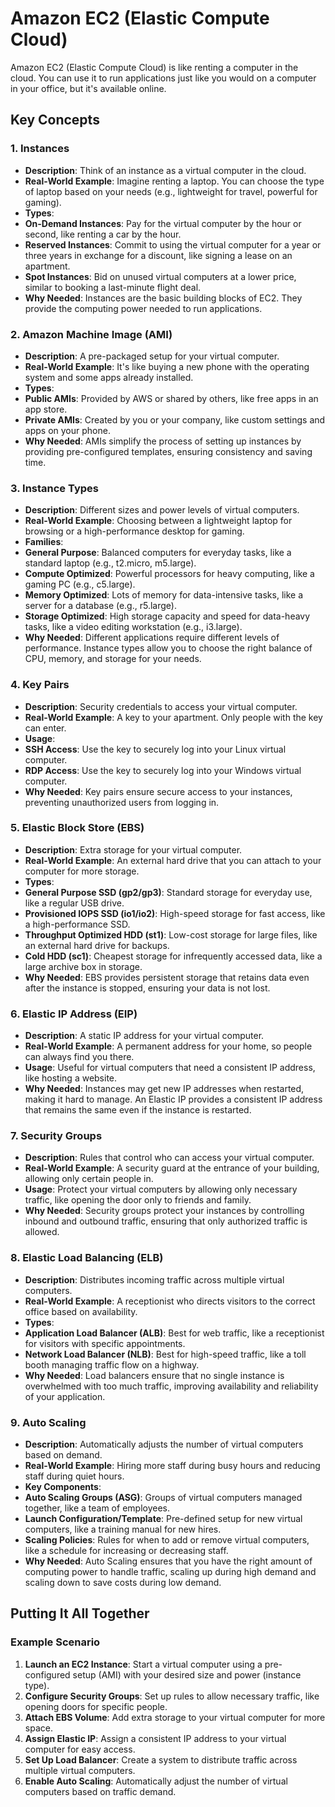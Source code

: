# Amazon EC2 (Elastic Compute Cloud)
Amazon EC2 (Elastic Compute Cloud) is like renting a computer in the cloud. You can use it to run applications just like you would on a computer in your office, but it's available online.
## Key Concepts
### 1. Instances
- **Description**: Think of an instance as a virtual computer in the cloud.
- **Real-World Example**: Imagine renting a laptop. You can choose the type of laptop based on your needs (e.g., lightweight for travel, powerful for gaming).
- **Types**:
 - **On-Demand Instances**: Pay for the virtual computer by the hour or second, like renting a car by the hour.
 - **Reserved Instances**: Commit to using the virtual computer for a year or three years in exchange for a discount, like signing a lease on an apartment.
 - **Spot Instances**: Bid on unused virtual computers at a lower price, similar to booking a last-minute flight deal.
 - **Why Needed**: Instances are the basic building blocks of EC2. They provide the computing power needed to run applications.
### 2. Amazon Machine Image (AMI)
- **Description**: A pre-packaged setup for your virtual computer.
- **Real-World Example**: It's like buying a new phone with the operating system and some apps already installed.
- **Types**:
 - **Public AMIs**: Provided by AWS or shared by others, like free apps in an app store.
 - **Private AMIs**: Created by you or your company, like custom settings and apps on your phone.
 - **Why Needed**: AMIs simplify the process of setting up instances by providing pre-configured templates, ensuring consistency and saving time.
### 3. Instance Types
- **Description**: Different sizes and power levels of virtual computers.
- **Real-World Example**: Choosing between a lightweight laptop for browsing or a high-performance desktop for gaming.
- **Families**:
 - **General Purpose**: Balanced computers for everyday tasks, like a standard laptop (e.g., t2.micro, m5.large).
 - **Compute Optimized**: Powerful processors for heavy computing, like a gaming PC (e.g., c5.large).
 - **Memory Optimized**: Lots of memory for data-intensive tasks, like a server for a database (e.g., r5.large).
 - **Storage Optimized**: High storage capacity and speed for data-heavy tasks, like a video editing workstation (e.g., i3.large).
 - **Why Needed**: Different applications require different levels of performance. Instance types allow you to choose the right balance of CPU, memory, and storage for your needs.
### 4. Key Pairs
- **Description**: Security credentials to access your virtual computer.
- **Real-World Example**: A key to your apartment. Only people with the key can enter.
- **Usage**:
 - **SSH Access**: Use the key to securely log into your Linux virtual computer.
 - **RDP Access**: Use the key to securely log into your Windows virtual computer.
 - **Why Needed**: Key pairs ensure secure access to your instances, preventing unauthorized users from logging in.
### 5. Elastic Block Store (EBS)
- **Description**: Extra storage for your virtual computer.
- **Real-World Example**: An external hard drive that you can attach to your computer for more storage.
- **Types**:
 - **General Purpose SSD (gp2/gp3)**: Standard storage for everyday use, like a regular USB drive.
 - **Provisioned IOPS SSD (io1/io2)**: High-speed storage for fast access, like a high-performance SSD.
 - **Throughput Optimized HDD (st1)**: Low-cost storage for large files, like an external hard drive for backups.
 - **Cold HDD (sc1)**: Cheapest storage for infrequently accessed data, like a large archive box in storage.
 - **Why Needed**: EBS provides persistent storage that retains data even after the instance is stopped, ensuring your data is not lost.
### 6. Elastic IP Address (EIP)
- **Description**: A static IP address for your virtual computer.
- **Real-World Example**: A permanent address for your home, so people can always find you there.
- **Usage**: Useful for virtual computers that need a consistent IP address, like hosting a website.
- **Why Needed**: Instances may get new IP addresses when restarted, making it hard to manage. An Elastic IP provides a consistent IP address that remains the same even if the instance is restarted.
### 7. Security Groups
- **Description**: Rules that control who can access your virtual computer.
- **Real-World Example**: A security guard at the entrance of your building, allowing only certain people in.
- **Usage**: Protect your virtual computers by allowing only necessary traffic, like opening the door only to friends and family.
- **Why Needed**: Security groups protect your instances by controlling inbound and outbound traffic, ensuring that only authorized traffic is allowed.
### 8. Elastic Load Balancing (ELB)
- **Description**: Distributes incoming traffic across multiple virtual computers.
- **Real-World Example**: A receptionist who directs visitors to the correct office based on availability.
- **Types**:
 - **Application Load Balancer (ALB)**: Best for web traffic, like a receptionist for visitors with specific appointments.
 - **Network Load Balancer (NLB)**: Best for high-speed traffic, like a toll booth managing traffic flow on a highway.
 - **Why Needed**: Load balancers ensure that no single instance is overwhelmed with too much traffic, improving availability and reliability of your application.
### 9. Auto Scaling
- **Description**: Automatically adjusts the number of virtual computers based on demand.
- **Real-World Example**: Hiring more staff during busy hours and reducing staff during quiet hours.
- **Key Components**:
 - **Auto Scaling Groups (ASG)**: Groups of virtual computers managed together, like a team of employees.
 - **Launch Configuration/Template**: Pre-defined setup for new virtual computers, like a training manual for new hires.
 - **Scaling Policies**: Rules for when to add or remove virtual computers, like a schedule for increasing or decreasing staff.
 - **Why Needed**: Auto Scaling ensures that you have the right amount of computing power to handle traffic, scaling up during high demand and scaling down to save costs during low demand.
## Putting It All Together
### Example Scenario
1. **Launch an EC2 Instance**: Start a virtual computer using a pre-configured setup (AMI) with your desired size and power (instance type).
2. **Configure Security Groups**: Set up rules to allow necessary traffic, like opening doors for specific people.
3. **Attach EBS Volume**: Add extra storage to your virtual computer for more space.
4. **Assign Elastic IP**: Assign a consistent IP address to your virtual computer for easy access.
5. **Set Up Load Balancer**: Create a system to distribute traffic across multiple virtual computers.
6. **Enable Auto Scaling**: Automatically adjust the number of virtual computers based on traffic demand.
